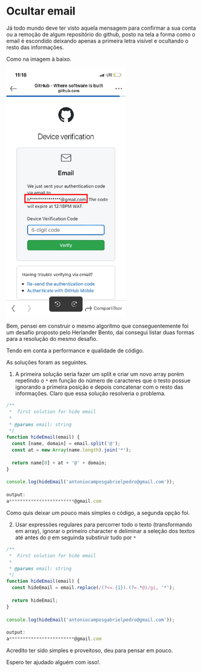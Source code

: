 # Ocultar email

Já todo mundo deve ter visto aquela mensagem para confirmar a sua conta ou
a remoção de algum repositório do github, posto na tela a forma como o email é
escondido deixando apenas a primeira letra visível e ocultando o resto das informações.

Como na imagem à baixo.

<img src="./recort.png" alt="github example">

Bem, pensei em construir o mesmo algorítmo que conseguentemente foi um desafio proposto pelo Herlander Bento,
daí consegui listar duas formas para a resolução do mesmo desafio.

Tendo em conta a performance e qualidade de código.

As soluções foram as seguintes.

1. A primeira solução seria fazer um split e criar um novo array porém repetindo o `*` em
   função do número de caracteres que o testo possue ignorando a primeira posição e depois concatenar
   com o resto das informações. Claro que essa solução resolveria o problema.

```javascript
/**
 *  first solution for hide email
 *
 * @params email: string
 */
function hideEmail(email) {
  const [name, domain] = email.split('@');
  const at = new Array(name.length).join('*');

  return name[0] + at + '@' + domain;
}

console.log(hideEmail('antoniocamposgabrielpedro@gmail.com'));

output:
a************************@gmail.com

```

Como quis deixar um pouco mais símples o código, a segunda opção foi.

2. Usar expressões regulares para percorrer todo o texto (transformando em array), ignorar o primeiro
   character e deliminar a seleção dos textos até antes do `@` em seguinda substiruir tudo por `*`

```javascript
/**
 *  First solution for hide email
 *
 * @params email: string
 */
function hideEmail(email) {
  const hideEmail = email.replace(/(?<=.{1}).(?=.*@)/gi, '*');

  return hideEmail;
}

console.log(hideEmail('antoniocamposgabrielpedro@gmail.com'));

output:
a************************@gmail.com

```

Acredito ter sido simples e proveitoso, deu para pensar em pouco.

Espero ter ajudado alguém com isso!.
